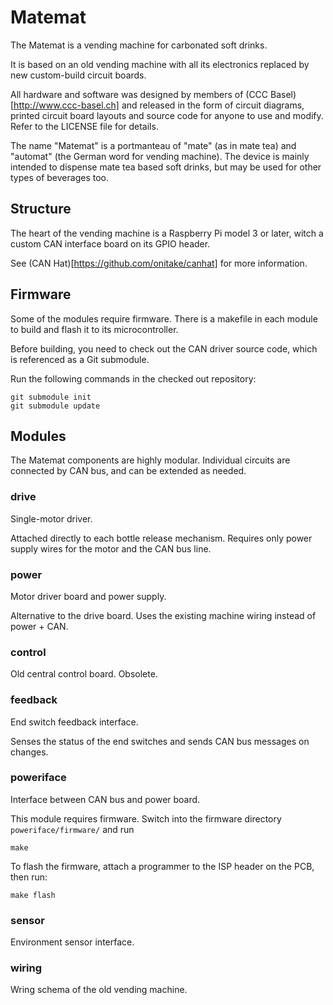 # Matemat

The Matemat is a vending machine for carbonated soft drinks.

It is based on an old vending machine with all its
electronics replaced by new custom-build circuit boards.

All hardware and software was designed by members of
(CCC Basel)[http://www.ccc-basel.ch] and released in the
form of circuit diagrams, printed circuit board layouts
and source code for anyone to use and modify. Refer to
the LICENSE file for details.

The name "Matemat" is a portmanteau of "mate" (as in mate
tea) and "automat" (the German word for vending machine).
The device is mainly intended to dispense mate tea based
soft drinks, but may be used for other types of beverages
too.

## Structure

The heart of the vending machine is a Raspberry Pi
model 3 or later, witch a custom CAN interface board
on its GPIO header.

See (CAN Hat)[https://github.com/onitake/canhat] for
more information.

## Firmware

Some of the modules require firmware. There is a makefile in
each module to build and flash it to its microcontroller.

Before building, you need to check out the CAN driver
source code, which is referenced as a Git submodule.

Run the following commands in the checked out repository:

```shell
git submodule init
git submodule update
```

## Modules

The Matemat components are highly modular. Individual
circuits are connected by CAN bus, and can be extended
as needed.

### drive

Single-motor driver.

Attached directly to each bottle release mechanism.
Requires only power supply wires for the motor and the
CAN bus line.

### power

Motor driver board and power supply.

Alternative to the drive board. Uses the existing machine
wiring instead of power + CAN.

### control

Old central control board. Obsolete.

### feedback

End switch feedback interface.

Senses the status of the end switches and sends CAN bus
messages on changes.

### poweriface

Interface between CAN bus and power board.

This module requires firmware. Switch into the firmware
directory `poweriface/firmware/` and run

```shell
make
```

To flash the firmware, attach a programmer to the ISP
header on the PCB, then run:


```shell
make flash
```

### sensor

Environment sensor interface.

### wiring

Wring schema of the old vending machine.
